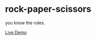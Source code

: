 # rock-paper-scissors

you know the rules. 

[Live Demo](https://danielforkner.github.io/rock-paper-scissors/)
